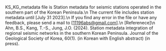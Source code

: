 KS_KG_metadata file is Station metadata for seismic stations operated in the southern part of the Korean Peninsula.\n
The current file includes station metadata until [July 31 2023].\n
If you find any error in the file or have any feedback, please send a mail to [11196abs@gmail.com].\n
[Referenece]\n
Ahn, B.S., Kang, T.-S., Jung, J.O. (2024). Station metadata integration of regional seismic networks in the southern Korean Peninsula. Journal of the Geological Society of Korea, 60(1). (in Korean with English abstract) (in press).
